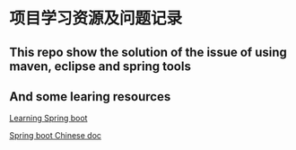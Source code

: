 项目学习资源及问题记录
============================

## This repo show the solution of the issue of using maven, eclipse and spring tools
## And some learing resources

[Learning Spring boot](http://www.cnblogs.com/larryzeal/p/5765945.html)

[Spring boot Chinese doc](http://www.cnblogs.com/larryzeal/p/5799195.html)
